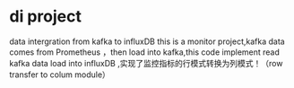 # di project
data intergration from kafka to influxDB 
this is a monitor project,kafka data comes from Prometheus ，then load into kafka,this code implement read kafka data load into influxDB
,实现了监控指标的行模式转换为列模式！（row transfer to colum module）
